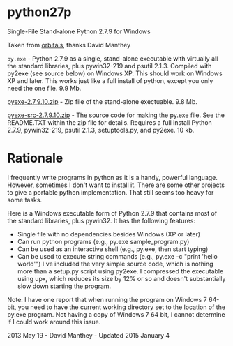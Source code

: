 # python27p
Single-File Stand-alone Python 2.7.9 for Windows

Taken from [orbitals](http://www.orbitals.com/programs/pyexe.html), thanks David Manthey

`py.exe` - Python 2.7.9 as a single, stand-alone executable with virtually all the standard libraries, plus pywin32-219 and psutil 2.1.3. Compiled with py2exe (see source below) on Windows XP. This should work on Windows XP and later. This works just like a full install of python, except you only need the one file. 9.9 Mb.

[pyexe-2.7.9.10.zip](https://github.com/Natinux/python27p/blob/master/pyexe-2.7.9.10.zip?raw=true) - Zip file of the stand-alone exectuable. 9.8 Mb.

[pyexe-src-2.7.9.10.zip](https://github.com/Natinux/python27p/blob/master/pyexe-src-2.7.9.10.zip?raw=true) - The source code for making the py.exe file. See the README.TXT within the zip file for details. Requires a full install Python 2.7.9, pywin32-219, psutil 2.1.3, setuptools.py, and py2exe. 10 kb.

# Rationale 

I frequently write programs in python as it is a handy, powerful language. However, sometimes I don't want to install it. There are some other projects to give a portable python implementation. That still seems too heavy for some tasks.

Here is a Windows executable form of Python 2.7.9 that contains most of the standard libraries, plus pywin32. It has the following features:

* Single file with no dependencies besides Windows (XP or later)
* Can run python programs (e.g., py.exe sample_program.py)
* Can be used as an interactive shell (e.g., py.exe, then start typing)
* Can be used to execute string commands (e.g., py.exe -c "print 'hello world'")
I've included the very simple source code, which is nothing more than a setup.py script using py2exe. I compressed the executable using upx, which reduces its size by 12% or so and doesn't substantially slow down starting the program.

Note: I have one report that when running the program on Windows 7 64-bit, you need to have the current working directory set to the location of the py.exe program. Not having a copy of Windows 7 64 bit, I cannot determine if I could work around this issue.

2013 May 19 - David Manthey - Updated 2015 January 4
